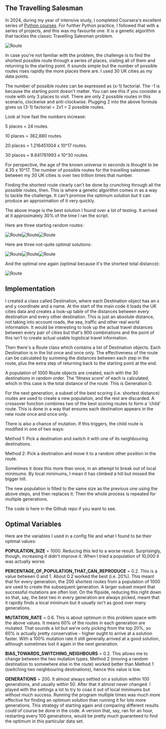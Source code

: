 ## The Travelling Salesman

In 2024, during my year of intensive study, I completed Coursera's excellent series of [Python courses](https://www.coursera.org/specializations/python#courses). For further Python practice, I followed that with a series of projects, and this was my favourite one. It is a genetic algorithm that tackles the classic Travelling Salesman problem.

![Route](images/1.png)

In case you're not familiar with the problem, the challenge is to find the shortest possible route through a series of places, visiting all of them and returning to the starting point. It sounds simple but the number of possible routes rises rapidly the more places there are. I used 30 UK cities as my data points.

The number of possible routes can be expressed as (x-1) factorial. The -1 is because the starting point doesn't matter. You can see this if you consider a route with only 3 places to visit. There are only 2 possible routes in this scenario, clockwise and anti-clockwise. Plugging 2 into the above formula gives us (3-1) factorial = 2x1 = 2 possible routes.

Look at how fast the numbers increase:

5 places = 24 routes.

10 places = 362,880 routes.

20 places = 1.216451004 x 10^17 routes.

30 places = 8.841761993 x 10^30 routes.

For perspective, the age of the known universe in seconds is thought to be 4.35 x 10^17. The number of possible routes for the travelling salesman between my 30 UK cities is over two trillion times that number.

Finding the shortest route clearly can't be done by crunching through all the possible routes, then. This is where a genetic algorithm comes in as a way to tackle the challenge. It can't promise the optimum solution but it can produce an approximation of it very quickly.

The above image is the best solution I found over a lot of testing. It arrived at it approximately 30% of the time I ran the script.

Here are three starting random routes:

![Route](images/2a.png)![Route](images/2b.png)![Route](images/2c.png)

Here are three not-quite optimal solutions:

![Route](images/3a.png)![Route](images/3b.png)![Route](images/3c.png)

And the optimal one again (optimal because it's the shortest total distance):

![Route](images/1.png)

## Implementation

I created a class called Destination, where each Destination object has an x and y coordinate and a name. At the start of the main code it loads the UK cities data and creates a look-up table of the distances between every destination and every other destination. This is just an absolute distance, not taking into account roads, the sea, traffic and other real world information. It would be interesting to look up the actual travel distances between every pair of cities but that's 900 combinations and the point of this isn't to create actual usable logistical travel information.

Then there's a Route class which contains a list of Destination objects. Each Destination is in the list once and once only. The effectiveness of the route can be calculated by summing the distances between each step in the route, plus the extra step of returning back to the starting point at the end.

A population of 1000 Route objects are created, each with the 30 destinations in random order. The 'fitness score' of each is calculated, which in this case is the total distance of the route. This is Generation 0.

For the next generation, a subset of the best scoring (i.e. shortest distance) routes are used to create a new population, and the rest are discarded. A crossover function combines two of the best scoring routes to form a 'child' route. This is done in a way that ensures each destination appears in the new route once and once only.

There is also a chance of mutation. If this triggers, the child route is modified in one of two ways:

Method 1: Pick a destination and switch it with one of its neighbouring destinations.

Method 2: Pick a destination and move it to a random other position in the route.

Sometimes it does this more than once, in an attempt to break out of local minimums. By local minimums, I mean it has climbed a hill but missed the bigger hill.

The new population is filled to the same size as the previous one using the above steps, and then replaces it. Then the whole process is repeated for multiple generations.

The code is here in the Github repo if you want to see.

## Optimal Variables

Here are the variables I used in a config file and what I found to be their optimal values:

**POPULATION_SIZE** = 1000. Reducing this led to a worse result. Surprisingly, though, increasing it didn't improve it. When I tried a population of 10,000 it was actually worse.

**PERCENTAGE_OF_POPULATION_THAT_CAN_REPRODUCE** = 0.2. This is a value between 0 and 1. About 0.2 worked the best (i.e. 20%). This meant that for every generation, the 200 shortest routes from a population of 1000 are used to create the subsequent generation. A larger subset meant that successful mutations are often lost. On the flipside, reducing this right down so that, say, the best two in every generation are always picked, meant that it rapidly finds a local minimum but it usually isn't as good over many generations.

**MUTATION_RATE** = 0.6. This is about optimum in this problem space with the above values. It means 60% of the routes in each generation are mutated. That sounds a lot but we're only picking from the top 20%, so 60% is actually pretty conservative - higher ought to arrive at a solution faster. With a 100% mutation rate it still generally arrived at a good solution, although sometimes lost it again in the next generation.

**BIAS_TOWARDS_SWITCHING_NEIGHBOURS** = 0.2. This allows me to change between the two mutation types. Method 2 (moving a random destination to somewhere else in the route) worked better than Method 1 (switching two neighbouring destinations), hence this value is low.

**GENERATIONS** = 200. It almost always settled on a solution within 100 generations, and usually within 50. After that it almost never changed. I played with the settings a lot to try to coax it out of local minimums but without much success. Running the program multiple times was much more effective for finding an optimum solution than running it for lots more generations. This strategy of starting again and comparing different results could of course be done in the code. A version that, say, ran for an hour, restarting every 100 generations, would be pretty much guaranteed to find the optimum in this particular data set.
